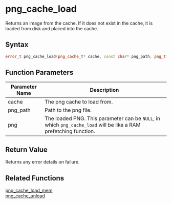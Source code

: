 
# png_cache_load

Returns an image from the cache. If it does not exist in the cache, it is loaded from disk and placed into the cache.

## Syntax

```cpp
error_t png_cache_load(png_cache_t* cache, const char* png_path, png_t* png = NULL);
```

## Function Parameters

Parameter Name | Description
--- | ---
cache | The png cache to load from.
png_path | Path to the png file.
png | The loaded PNG. This parameter can be `NULL`, in which `png_cache_load` will be like a RAM prefetching function.

## Return Value

Returns any error details on failure.

## Related Functions
  
[png_cache_load_mem](https://github.com/RandyGaul/cute_framework/blob/master/doc/graphics/png_cache/png_cache_load_mem.md)  
[png_cache_unload](https://github.com/RandyGaul/cute_framework/blob/master/doc/graphics/png_cache/png_cache_unload.md)  
